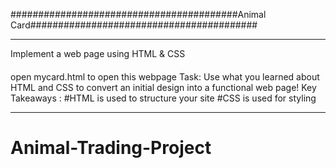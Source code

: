 #########################################Animal Card#########################################
____________________________________

Implement a web page using HTML & CSS
####
open mycard.html to open this webpage
Task:
Use what you learned about HTML and CSS to convert an initial design into a functional web page! 
Key Takeaways :
#HTML is used to structure your site 
#CSS is used for styling
____________________________________
# Animal-Trading-Project
